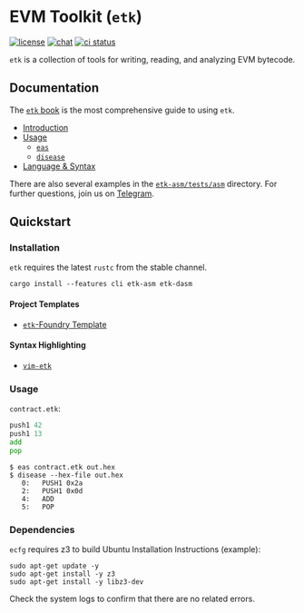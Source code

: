 # EVM Toolkit (`etk`)

[![license](https://img.shields.io/badge/license-MIT%2FApache--2.0-blue)](https://github.com/quilt/etk)
[![chat](https://img.shields.io/badge/chat-telegram-informational)](https://t.me/joinchat/c-Cusp7Zh1tiM2Vh)
[![ci status](https://github.com/lightclient/eipv/workflows/ci/badge.svg)](https://github.com/quilt/etk/actions)

`etk` is a collection of tools for writing, reading, and analyzing EVM bytecode.

## Documentation

The [`etk` book](https://quilt.github.io/etk) is the most comprehensive guide to using `etk`.
* [Introduction](https://quilt.github.io/etk)
* [Usage](https://quilt.github.io/etk/ch01-cli/index.html)
    * [`eas`](https://quilt.github.io/etk/ch01-cli/ch01-eas.html)
    * [`disease`](https://quilt.github.io/etk/ch01-cli/ch02-disease.html)
* [Language & Syntax](https://quilt.github.io/etk/ch02-lang/index.html)

There are also several examples in the [`etk-asm/tests/asm`](etk-asm/tests/asm) directory. For further questions, join us on [Telegram](https://t.me/joinchat/c-Cusp7Zh1tiM2Vh).

## Quickstart

### Installation

`etk` requires the latest `rustc` from the stable channel.

```console
cargo install --features cli etk-asm etk-dasm
```

#### Project Templates
* [`etk`-Foundry Template](https://github.com/quilt/etk-foundry-template)

#### Syntax Highlighting
* [`vim-etk`](https://github.com/quilt/vim-etk)

### Usage
`contract.etk`:
```asm
push1 42
push1 13
add
pop
```
```console
$ eas contract.etk out.hex
$ disease --hex-file out.hex
   0:   PUSH1 0x2a
   2:   PUSH1 0x0d
   4:   ADD
   5:   POP
```
### Dependencies
`ecfg` requires z3 to build
Ubuntu Installation Instructions (example):
```console
sudo apt-get update -y
sudo apt-get install -y z3
sudo apt-get install -y libz3-dev
```
Check the system logs to confirm that there are no related errors.
